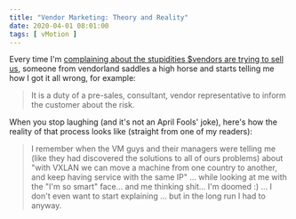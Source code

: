 ```yaml
---
title: "Vendor Marketing: Theory and Reality"
date: 2020-04-01 08:01:00
tags: [ vMotion ]
---
```

Every time I'm [complaining about the stupidities $vendors are trying to sell us](https://blog.ipspace.net/2020/02/live-vmotion-into-vmware-on-aws-cloud.html), someone from vendorland saddles a high horse and starts telling me how I got it all wrong, for example:

> It is a duty of a pre-sales, consultant, vendor representative to inform the customer about the risk.

When you stop laughing (and it's not an April Fools' joke), here's how the reality of that process looks like (straight from one of my readers):

> I remember when the VM guys and their managers were telling me (like they had discovered the solutions to all of ours problems) about "with VXLAN we can move a machine from one country to another, and keep having service with the same IP" ... while looking at me with the "I'm so smart" face... and me thinking shit... I'm doomed :) ... I don't even want to start explaining ... but in the long run I had to anyway.
